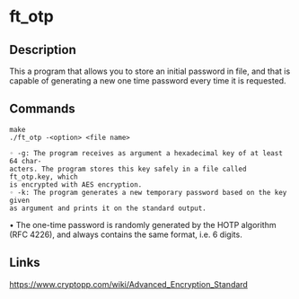 # ft_otp

## Description
This a program that allows you to store
an initial password in file, and that is capable of generating a new one time password
every time it is requested.<br />

## Commands
```
make
./ft_otp -<option> <file name>

◦ -g: The program receives as argument a hexadecimal key of at least 64 char-
acters. The program stores this key safely in a file called ft_otp.key, which
is encrypted with AES encryption.
◦ -k: The program generates a new temporary password based on the key given
as argument and prints it on the standard output.
```

• The one-time password is randomly generated by the HOTP algorithm (RFC 4226), and always contains the
same format, i.e. 6 digits.

## Links
https://www.cryptopp.com/wiki/Advanced_Encryption_Standard